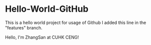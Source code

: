 # Hello-World-GitHub
This is a hello world project for usage of Github
I added this line in the "features" branch.


Hello, I'm ZhangSan at CUHK CENG!
